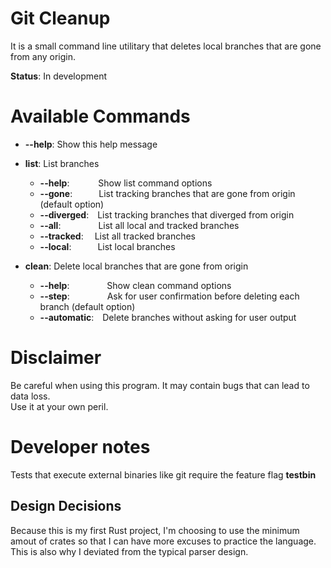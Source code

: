 # Git Cleanup

It is a small command line utilitary that deletes local branches that are gone from any origin.  

**Status**: In development

# Available Commands

- **--help**: Show this help message
- **list**: List branches
  - **--help**:    Show list command options
  - **--gone**:   List tracking branches that are gone from origin (default option)
  - **--diverged**: List tracking branches that diverged from origin
  - **--all**:      List all local and tracked branches
  - **--tracked**:  List all tracked branches
  - **--local**:   List local branches

- **clean**: Delete local branches that are gone from origin
  - **--help**:     Show clean command options
  - **--step**:     Ask for user confirmation before deleting each branch (default option)
  - **--automatic**: Delete branches without asking for user output

# Disclaimer

Be careful when using this program. It may contain bugs that can lead to data loss.  
Use it at your own peril.

# Developer notes

Tests that execute external binaries like git require the feature flag **testbin**

## Design Decisions

Because this is my first Rust project, I'm choosing to use the minimum amout of crates so that I can have more excuses to practice the language.
This is also why I deviated from the typical parser design.